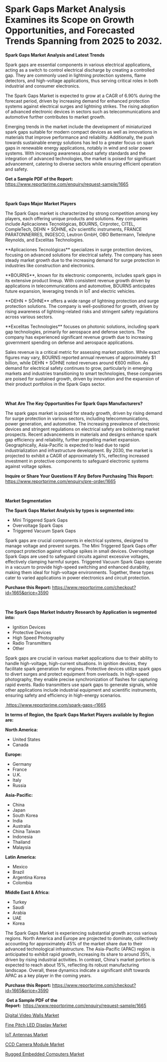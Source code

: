 <p><h1>Spark Gaps Market Analysis Examines its Scope on Growth Opportunities, and Forecasted Trends Spanning from 2025 to 2032.</h1></p><p><strong>Spark Gaps Market Analysis and Latest Trends</strong></p>
<p><p>Spark gaps are essential components in various electrical applications, acting as a switch to control electrical discharge by creating a controlled gap. They are commonly used in lightning protection systems, flame detectors, and high-voltage applications, thus serving critical roles in both industrial and consumer electronics. </p><p>The Spark Gaps Market is expected to grow at a CAGR of 6.90% during the forecast period, driven by increasing demand for enhanced protection systems against electrical surges and lightning strikes. The rising adoption of advanced electronic devices in sectors such as telecommunications and automotive further contributes to market growth. </p><p>Emerging trends in the market include the development of miniaturized spark gaps suitable for modern compact devices as well as innovations in materials that improve performance and reliability. Additionally, the push towards sustainable energy solutions has led to a greater focus on spark gaps in renewable energy applications, notably in wind and solar power systems. With increasing awareness about safety standards and the integration of advanced technologies, the market is poised for significant advancement, catering to diverse sectors while ensuring efficient operation and safety.</p></p>
<p><strong>Get a Sample PDF of the Report:&nbsp;</strong> <a href="https://www.reportprime.com/enquiry/request-sample/1665?utm_campaign=1138&utm_medium=2&utm_source=Github&utm_content=ia&utm_term=18032025&utm_id=spark-gaps">https://www.reportprime.com/enquiry/request-sample/1665</a></p>
<p>&nbsp;</p>
<p><strong>Spark Gaps Major Market Players</strong></p>
<p><p>The Spark Gaps market is characterized by strong competition among key players, each offering unique products and solutions. Key companies include Aplicaciones Tecnológicas, BOURNS, Cirprotec, CITEL, CompleTech, DEHN + SÖHNE, e2v scientific instruments, FRANCE PARATONNERRES, INGESCO, Leutron GmbH, OBO Bettermann, Teledyne Reynolds, and Excelitas Technologies.</p><p>**Aplicaciones Tecnológicas** specializes in surge protection devices, focusing on advanced solutions for electrical safety. The company has seen steady market growth due to the increasing demand for surge protection in industries like construction and electronics. </p><p>**BOURNS**, known for its electronic components, includes spark gaps in its extensive product lineup. With consistent revenue growth driven by applications in telecommunications and automotive, BOURNS anticipates future expansion, leveraging trends in IoT and electric vehicles.</p><p>**DEHN + SÖHNE** offers a wide range of lightning protection and surge protection solutions. The company is well-positioned for growth, driven by rising awareness of lightning-related risks and stringent safety regulations across various sectors.</p><p>**Excelitas Technologies** focuses on photonic solutions, including spark gap technologies, primarily for aerospace and defense sectors. The company has experienced significant revenue growth due to increasing government spending on defense and aerospace applications.</p><p>Sales revenue is a critical metric for assessing market position. While exact figures may vary, BOURNS reported annual revenues of approximately $1 billion, while DEHN + SÖHNE noted revenues around €600 million. As demand for electrical safety continues to grow, particularly in emerging markets and industries transitioning to smart technologies, these companies are poised for sustained growth, driven by innovation and the expansion of their product portfolios in the Spark Gaps sector.</p></p>
<p>&nbsp;</p>
<p><strong>What Are The Key Opportunities For Spark Gaps Manufacturers?</strong></p>
<p><p>The spark gaps market is poised for steady growth, driven by rising demand for surge protection in various sectors, including telecommunications, power generation, and automotive. The increasing prevalence of electronic devices and stringent regulations on electrical safety are bolstering market prospects. Recent advancements in materials and designs enhance spark gap efficiency and reliability, further propelling market expansion. Geographically, Asia-Pacific is expected to lead due to rapid industrialization and infrastructure development. By 2030, the market is projected to exhibit a CAGR of approximately 5%, reflecting increased investment in protective components to safeguard electronic systems against voltage spikes.</p></p>
<p><strong>Inquire or Share Your Questions If Any Before Purchasing This Report:</strong> <a href="https://www.reportprime.com/enquiry/pre-order/1665?utm_campaign=1138&utm_medium=2&utm_source=Github&utm_content=ia&utm_term=18032025&utm_id=spark-gaps">https://www.reportprime.com/enquiry/pre-order/1665</a></p>
<p>&nbsp;</p>
<p><strong>Market Segmentation</strong></p>
<p><strong>The Spark Gaps Market Analysis by types is segmented into:</strong></p>
<p><ul><li>Mini Triggered Spark Gaps</li><li>Overvoltage Spark Gaps</li><li>Triggered Vacuum Spark Gaps</li></ul></p>
<p><p>Spark gaps are crucial components in electrical systems, designed to manage voltage and prevent surges. The Mini Triggered Spark Gaps offer compact protection against voltage spikes in small devices. Overvoltage Spark Gaps are used to safeguard circuits against excessive voltages, effectively clamping harmful surges. Triggered Vacuum Spark Gaps operate in a vacuum to provide high-speed switching and enhanced durability, making them ideal for high-voltage environments. Together, these types cater to varied applications in power electronics and circuit protection.</p></p>
<p><strong>Purchase this Report:&nbsp;</strong><a href="https://www.reportprime.com/checkout?id=1665&price=3590&utm_campaign=1138&utm_medium=2&utm_source=Github&utm_content=ia&utm_term=18032025&utm_id=spark-gaps">https://www.reportprime.com/checkout?id=1665&price=3590</a></p>
<p>&nbsp;</p>
<p><strong>The Spark Gaps Market Industry Research by Application is segmented into:</strong></p>
<p><ul><li>Ignition Devices</li><li>Protective Devices</li><li>High Speed Photography</li><li>Radio Transmitters</li><li>Other</li></ul></p>
<p><p>Spark gaps are crucial in various market applications due to their ability to handle high-voltage, high-current situations. In ignition devices, they facilitate spark generation for engines. Protective devices utilize spark gaps to divert surges and protect equipment from overloads. In high-speed photography, they enable precise synchronization of flashes for capturing rapid events. Radio transmitters use spark gaps to generate signals, while other applications include industrial equipment and scientific instruments, ensuring safety and efficiency in high-energy scenarios.</p></p>
<p><a href="https://www.reportprime.com/spark-gaps-r1665?utm_campaign=1138&utm_medium=2&utm_source=Github&utm_content=ia&utm_term=18032025&utm_id=spark-gaps">&nbsp;https://www.reportprime.com/spark-gaps-r1665</a></p>
<p><strong>In terms of Region, the Spark Gaps Market Players available by Region are:</strong></p>
<p>
    <p> <strong> North America: </strong>
        <ul>
            <li>United States</li>
            <li>Canada</li>
        </ul>
        </p> 
    <p> <strong> Europe: </strong>
        <ul>
            <li>Germany</li>
            <li>France</li>
            <li>U.K.</li>
            <li>Italy</li>
            <li>Russia</li>
        </ul>
        </p> 
    <p> <strong> Asia-Pacific: </strong>
        <ul>
            <li>China</li>
            <li>Japan</li>
            <li>South Korea</li>
            <li>India</li>
            <li>Australia</li>
            <li>China Taiwan</li>
            <li>Indonesia</li>
            <li>Thailand</li>
            <li>Malaysia</li>
        </ul>
        </p> 
    <p> <strong> Latin America: </strong>
        <ul>
            <li>Mexico</li>
            <li>Brazil</li>
            <li>Argentina Korea</li>
            <li>Colombia</li>
        </ul>
        </p> 
    <p> <strong> Middle East & Africa: </strong>
        <ul>
            <li>Turkey</li>
            <li>Saudi</li>
            <li>Arabia</li>
            <li>UAE</li>
            <li>Korea</li>
        </ul>
    </p>
    </p>
<p><p>The Spark Gaps Market is experiencing substantial growth across various regions. North America and Europe are projected to dominate, collectively accounting for approximately 45% of the market share due to their advanced technological infrastructure. The Asia-Pacific (APAC) region is anticipated to exhibit rapid growth, increasing its share to around 35%, driven by rising industrial activities. In contrast, China's market portion is expected to reach about 15%, reflecting its robust manufacturing landscape. Overall, these dynamics indicate a significant shift towards APAC as a key player in the coming years.</p></p>
<p><strong>Purchase this Report: </strong><a href="https://www.reportprime.com/checkout?id=1665&price=3590&utm_campaign=1138&utm_medium=2&utm_source=Github&utm_content=ia&utm_term=18032025&utm_id=spark-gaps">https://www.reportprime.com/checkout?id=1665&price=3590</a></p>
<p>&nbsp;<strong>Get a Sample PDF of the Report:&nbsp;&nbsp;</strong><a href="https://www.reportprime.com/enquiry/request-sample/1665?utm_campaign=1138&utm_medium=2&utm_source=Github&utm_content=ia&utm_term=18032025&utm_id=spark-gaps">https://www.reportprime.com/enquiry/request-sample/1665</a></p>
<p><strong></strong></p>
<p><p><a href="https://github.com/norbeludie83/Market-Research-Report-List-1/blob/main/digital-video-walls-market.md?utm_campaign=1138&utm_medium=2&utm_source=Github&utm_content=ia&utm_term=18032025&utm_id=spark-gaps">Digital Video Walls Market</a></p><p><a href="https://github.com/bholdsfofie/Market-Research-Report-List-1/blob/main/fine-pitch-led-display-market.md?utm_campaign=1138&utm_medium=2&utm_source=Github&utm_content=ia&utm_term=18032025&utm_id=spark-gaps">Fine Pitch LED Display Market</a></p><p><a href="https://github.com/JosephineMcguire65/Market-Research-Report-List-2/blob/main/iot-antennas-market.md?utm_campaign=1138&utm_medium=2&utm_source=Github&utm_content=ia&utm_term=18032025&utm_id=spark-gaps">IoT Antennas Market</a></p><p><a href="https://github.com/shirleenfraker87/Market-Research-Report-List-1/blob/main/ccd-camera-module-market.md?utm_campaign=1138&utm_medium=2&utm_source=Github&utm_content=ia&utm_term=18032025&utm_id=spark-gaps">CCD Camera Module Market</a></p><p><a href="https://github.com/jerhoskinson197676/Market-Research-Report-List-1/blob/main/rugged-embedded-computers-market.md?utm_campaign=1138&utm_medium=2&utm_source=Github&utm_content=ia&utm_term=18032025&utm_id=spark-gaps">Rugged Embedded Computers Market</a></p></p>